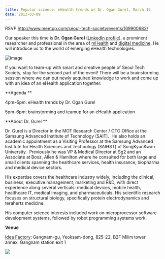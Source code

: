 ```yaml
---
title: Popular science: eHealth trends w/ Dr. Ogan Gurel, March 16
date: 2013-03-09
---
```


RSVP <http://www.meetup.com/seoul-tech-society/events/169900682/>

Our speaker this time is **Dr. Ogan Gurel** ([LinkedIn
profile](http://www.linkedin.com/profile/view?id=1531386)), a prominent
researcher and professional in the area
of [mHealth](http://en.wikipedia.org/wiki/MHealth) and [digital
medicine](http://www.nytimes.com/2012/10/09/science/redefining-medicine-with-apps-and-ipads-the-digital-doctor.html).
He will introduce us to the world of emerging eHealth technologies.

![image](http://photos1.meetupstatic.com/photos/event/3/5/f/e/600_339973822.jpeg)

If you want to team-up with smart and creative people of Seoul Tech
Society, stay for the second part of the event! There will be a
brainstorming session where we can put newly acquired knowledge to work
and come up with an idea of an eHealth application together. 

**Agenda **

4pm–5pm: eHealth trends by Dr. Ogan Gurel

5pm–6pm: brainstorming and teamup for an eHealth application

**About Dr. Gurel **

Dr. Gurel is a Director in the MOT Research Center / CTO Office at the
Samsung Advanced Institute of Technology (SAIT).  He also holds an
academic appointment as a Visiting Professor at the Samsung Advanced
Institute for Health Sciences and Technology (SAIHST) of SungKyunKwan
University.  Previously he was VP & Medical Director at Sg2 and an
Associate at Booz, Allen & Hamilton where he consulted for both large
and small clients spanning the healthcare services, health insurance,
biopharma and medical device sectors.  

His expertise covers the healthcare industry widely, including the
clinical, business, executive management, marketing and R&D, with direct
experience along several verticals: medical devices, mobile health,
healthcare IT, medical imaging, and pharmaceuticals. His scientific
research focuses on structural biology, specifically protein
electrodynamics and terahertz medicine. 

His computer science interests included work on microprocessor software
development systems, followed by robot programming systems work.

**Venue**

[Idea
Factory](http://www.idea-factory.kr/index_english.html): Gangnam-gu,
Yeoksam-dong, 825-22, B2F Milim tower annex, Gangnam station exit 1

![](https://31.media.tumblr.com/61b49d90294cdb5b2e0ed6a6349f5843/tumblr_inline_n2bqcs9ZEm1rjim2g.jpg)


